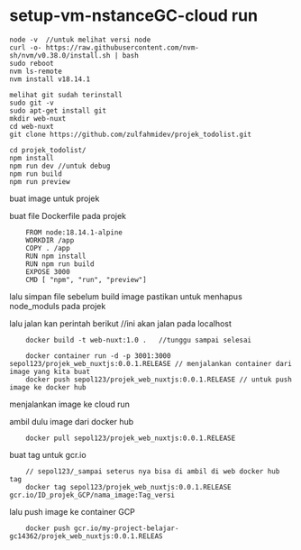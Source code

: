 # setup-vm-nstanceGC-cloud run


    node -v  //untuk melihat versi node
    curl -o- https://raw.githubusercontent.com/nvm-sh/nvm/v0.38.0/install.sh | bash
    sudo reboot
    nvm ls-remote
    nvm install v18.14.1
    
    melihat git sudah terinstall
    sudo git -v
    sudo apt-get install git
    mkdir web-nuxt
    cd web-nuxt
    git clone https://github.com/zulfahmidev/projek_todolist.git
    
    cd projek_todolist/
    npm install
    npm run dev //untuk debug
    npm run build
    npm run preview 





buat image untuk projek

buat file Dockerfile pada projek

        FROM node:18.14.1-alpine
        WORKDIR /app
        COPY . /app
        RUN npm install
        RUN npm run build
        EXPOSE 3000
        CMD [ "npm", "run", "preview"]
        
lalu simpan file sebelum build image pastikan untuk menhapus node_moduls pada projek

lalu jalan kan perintah berikut
//ini akan jalan pada localhost
        
        docker build -t web-nuxt:1.0 .   //tunggu sampai selesai
        
        docker container run -d -p 3001:3000 sepol123/projek_web_nuxtjs:0.0.1.RELEASE // menjalankan container dari image yang kita buat
        docker push sepol123/projek_web_nuxtjs:0.0.1.RELEASE // untuk push image ke docker hub
        
menjalankan image ke cloud run 

ambil dulu image dari docker hub
        
        docker pull sepol123/projek_web_nuxtjs:0.0.1.RELEASE

buat tag untuk gcr.io

        // sepol123/_sampai seterus nya bisa di ambil di web docker hub tag
        docker tag sepol123/projek_web_nuxtjs:0.0.1.RELEASE gcr.io/ID_projek_GCP/nama_image:Tag_versi 

lalu push image ke container GCP 

        docker push gcr.io/my-project-belajar-gc14362/projek_web_nuxtjs:0.0.1.RELEAS
        
